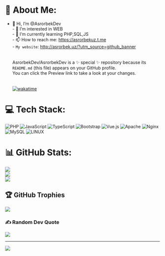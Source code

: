 # 💫 About Me:
- 👋 Hi, I’m @AsrorbekDev<br>- 👀 I’m interested in WEB <br>- 🌱 I’m currently learning PHP,SQL,JS<br>- 📫 How to reach me: https://asrorbekuz.t.me<br>- `My website`: http://asrorbek.uz/?utm_source=github_banner<br><br><br>AsrorbekDev/AsrorbekDev is a ✨ special ✨ repository because its `README.md` (this file) appears on your GitHub profile.<br>You can click the Preview link to take a look at your changes.<br> <br><br>[![wakatime](https://wakatime.com/badge/user/426c9c8b-dbe9-458b-a3eb-85a3d0fe1273.svg)](https://wakatime.com/@426c9c8b-dbe9-458b-a3eb-85a3d0fe1273)<br>


# 💻 Tech Stack:
![PHP](https://img.shields.io/badge/php-%23777BB4.svg?style=for-the-badge&logo=php&logoColor=white) ![JavaScript](https://img.shields.io/badge/javascript-%23323330.svg?style=for-the-badge&logo=javascript&logoColor=%23F7DF1E) ![TypeScript](https://img.shields.io/badge/typescript-%23007ACC.svg?style=for-the-badge&logo=typescript&logoColor=white) ![Bootstrap](https://img.shields.io/badge/bootstrap-%23563D7C.svg?style=for-the-badge&logo=bootstrap&logoColor=white) ![Vue.js](https://img.shields.io/badge/vuejs-%2335495e.svg?style=for-the-badge&logo=vuedotjs&logoColor=%234FC08D) ![Apache](https://img.shields.io/badge/apache-%23D42029.svg?style=for-the-badge&logo=apache&logoColor=white) ![Nginx](https://img.shields.io/badge/nginx-%23009639.svg?style=for-the-badge&logo=nginx&logoColor=white) ![MySQL](https://img.shields.io/badge/mysql-%2300f.svg?style=for-the-badge&logo=mysql&logoColor=white) ![LINUX](https://img.shields.io/badge/Linux-FCC624?style=for-the-badge&logo=linux&logoColor=black)
# 📊 GitHub Stats:
![](https://github-readme-stats.vercel.app/api?username=asrorbekdev&theme=dark&hide_border=false&include_all_commits=false&count_private=false)<br/>
![](https://github-readme-streak-stats.herokuapp.com/?user=asrorbekdev&theme=dark&hide_border=false)<br/>
![](https://github-readme-stats.vercel.app/api/top-langs/?username=asrorbekdev&theme=dark&hide_border=false&include_all_commits=false&count_private=false&layout=compact)

## 🏆 GitHub Trophies
![](https://github-profile-trophy.vercel.app/?username=asrorbekdev&theme=buddhism&no-frame=false&no-bg=true&margin-w=4)

### ✍️ Random Dev Quote
![](https://quotes-github-readme.vercel.app/api?type=horizontal&theme=radical)

---
[![](https://visitcount.itsvg.in/api?id=asrorbekdev&icon=0&color=0)](https://visitcount.itsvg.in)

<!-- Proudly created with GPRM ( https://gprm.itsvg.in ) -->
